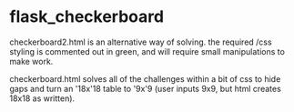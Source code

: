 # flask_checkerboard

checkerboard2.html is an alternative way of solving. the required /css styling is commented out in green, and will require small manipulations to make work.

checkerboard.html solves all of the challenges within a bit of css to hide gaps and turn an '18x'18 table to '9x'9 (user inputs 9x9, but html creates 18x18 as written).

